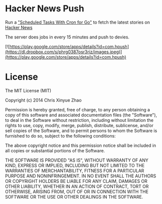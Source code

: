 Hacker News Push
======

Run a ["Scheduled Tasks With Cron for Go"](https://cloud.google.com/appengine/docs/go/config/cron) to fetch the latest stories on [Hacker News](https://news.ycombinator.com/)

The server does jobs in every 15 minutes and push to devies.

[![https://play.google.com/store/apps/details?id=com.hpush](https://dl.dropbox.com/s/phrg0387osr3riz/images.jpeg)](https://play.google.com/store/apps/details?id=com.hpush)

License
======

The MIT License (MIT)

Copyright (c) 2014 Chris Xinyue Zhao

Permission is hereby granted, free of charge, to any person obtaining a copy
of this software and associated documentation files (the "Software"), to deal
in the Software without restriction, including without limitation the rights
to use, copy, modify, merge, publish, distribute, sublicense, and/or sell
copies of the Software, and to permit persons to whom the Software is
furnished to do so, subject to the following conditions:

The above copyright notice and this permission notice shall be included in all
copies or substantial portions of the Software.

THE SOFTWARE IS PROVIDED "AS IS", WITHOUT WARRANTY OF ANY KIND, EXPRESS OR
IMPLIED, INCLUDING BUT NOT LIMITED TO THE WARRANTIES OF MERCHANTABILITY,
FITNESS FOR A PARTICULAR PURPOSE AND NONINFRINGEMENT. IN NO EVENT SHALL THE
AUTHORS OR COPYRIGHT HOLDERS BE LIABLE FOR ANY CLAIM, DAMAGES OR OTHER
LIABILITY, WHETHER IN AN ACTION OF CONTRACT, TORT OR OTHERWISE, ARISING FROM,
OUT OF OR IN CONNECTION WITH THE SOFTWARE OR THE USE OR OTHER DEALINGS IN THE
SOFTWARE.
